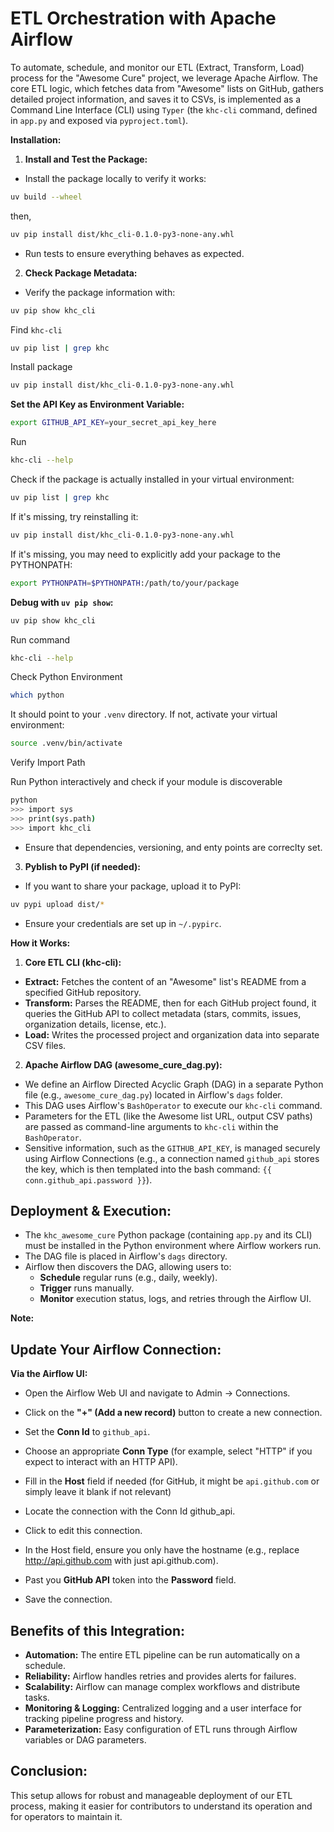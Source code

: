 # ETL Orchestration with Apache Airflow

To automate, schedule, and monitor our ETL (Extract, Transform, Load) process for the "Awesome Cure" project, we leverage Apache Airflow. The core ETL logic, which fetches data from "Awesome" lists on GitHub, gathers detailed project information, and saves it to CSVs, is implemented as a Command Line Interface (CLI) using `Typer` (the `khc-cli` command, defined in `app.py` and exposed via `pyproject.toml`).

**Installation:**

1. **Install and Test the Package:**

* Install the package locally to verify it works:

```bash
uv build --wheel
```
then,

```bash
uv pip install dist/khc_cli-0.1.0-py3-none-any.whl
```

* Run tests to ensure everything behaves as expected.

2. **Check Package Metadata:**

* Verify the package information with:

```bash
uv pip show khc_cli
```

Find `khc-cli`

```bash
uv pip list | grep khc
```

Install package

```bash
uv pip install dist/khc_cli-0.1.0-py3-none-any.whl
```

**Set the API Key as Environment Variable:**

```bash
export GITHUB_API_KEY=your_secret_api_key_here
```

Run

```bash
khc-cli --help
```

Check if the package is actually installed in your virtual environment:

```bash
uv pip list | grep khc
```

If it's missing, try reinstalling it:

```bash
uv pip install dist/khc_cli-0.1.0-py3-none-any.whl
```

If it's missing, you may need to explicitly add your package to the PYTHONPATH:

```bash
export PYTHONPATH=$PYTHONPATH:/path/to/your/package
```

**Debug with `uv pip show`:**

```bash
uv pip show khc_cli
```

Run command

```bash
khc-cli --help
```

Check Python Environment

```bash
which python
```

It should point to your `.venv` directory. If not, activate your virtual environment:

```bash
source .venv/bin/activate
```

Verify Import Path

Run Python interactively and check if your module is discoverable

```bash
python
>>> import sys
>>> print(sys.path)
>>> import khc_cli
```

* Ensure that dependencies, versioning, and enty points are correclty set.

3. **Pyblish to PyPI (if needed):**

* If you want to share your package, upload it to PyPI:

```bash
uv pypi upload dist/*
```

* Ensure your credentials are set up in `~/.pypirc`.

**How it Works:**

1. **Core ETL CLI (khc-cli):**

* **Extract:** Fetches the content of an "Awesome" list's README from a specified GitHub repository.
* **Transform:** Parses the README, then for each GitHub project found, it queries the GitHub API to collect metadata (stars, commits, issues, organization details, license, etc.).
* **Load:** Writes the processed project and organization data into separate CSV files.

2. **Apache Airflow DAG (awesome_cure_dag.py):**

* We define an Airflow Directed Acyclic Graph (DAG) in a separate Python file (e.g., `awesome_cure_dag.py`) located in Airflow's `dags` folder.
* This DAG uses Airflow's `BashOperator` to execute our `khc-cli` command.
* Parameters for the ETL (like the Awesome list URL, output CSV paths) are passed as command-line arguments to `khc-cli` within the `BashOperator`.
* Sensitive information, such as the `GITHUB_API_KEY`, is managed securely using Airflow Connections (e.g., a connection named `github_api` stores the key, which is then templated into the bash command: `{{ conn.github_api.password }}`).

## Deployment & Execution:

* The `khc_awesome_cure` Python package (containing `app.py` and its CLI) must be installed in the Python environment where Airflow workers run.
* The DAG file is placed in Airflow's `dags` directory.
* Airflow then discovers the DAG, allowing users to:
    - **Schedule** regular runs (e.g., daily, weekly).
    - **Trigger** runs manually.
    - **Monitor** execution status, logs, and retries through the Airflow UI.

**Note:**

## Update Your Airflow Connection:

**Via the Airflow UI:**

- Open the Airflow Web UI and navigate to Admin → Connections.

- Click on the **"+" (Add a new record)** button to create a new connection.

- Set the **Conn Id** to `github_api`.

- Choose an appropriate **Conn Type** (for example, select "HTTP" if you expect to interact with an HTTP API).

- Fill in the **Host** field if needed (for GitHub, it might be `api.github.com` or simply leave it blank if not relevant)

- Locate the connection with the Conn Id github_api.

- Click to edit this connection.

- In the Host field, ensure you only have the hostname (e.g., replace http://api.github.com with just api.github.com).

- Past you **GitHub API** token into the **Password** field.

- Save the connection.

## Benefits of this Integration:

* **Automation:** The entire ETL pipeline can be run automatically on a schedule.
* **Reliability:** Airflow handles retries and provides alerts for failures.
* **Scalability:** Airflow can manage complex workflows and distribute tasks.
* **Monitoring & Logging:** Centralized logging and a user interface for tracking pipeline progress and history.
* **Parameterization:** Easy configuration of ETL runs through Airflow variables or DAG parameters.

## Conclusion:

This setup allows for robust and manageable deployment of our ETL process, making it easier for contributors to understand its operation and for operators to maintain it.

